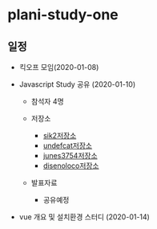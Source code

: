 # plani-study-one

## 일정

- 킥오프 모임(2020-01-08)

- Javascript Study 공유 (2020-01-10)
  - 참석자 4명
  - 저장소
    - [sik2저장소](https://github.com/devpang20/vue-sik2)
    - [undefcat저장소](https://github.com/undefcat/plani-vue)
    - [junes3754저장소](https://github.com/devpang20/vue-sik2)
    - [disenoloco저장소](https://github.com/disenoloco/plani)
     
  - 발표자료
    - 공유예정

- vue 개요 및 설치환경 스터디 (2020-01-14)
